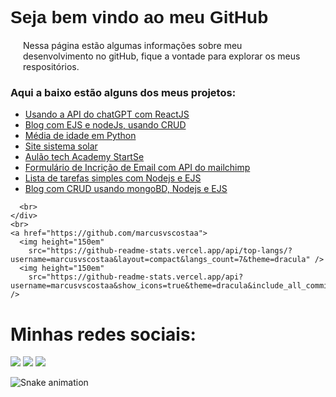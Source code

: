 <div>
    <h1 style="font-family: Arial, Helvetica, sans-serif;">Seja bem vindo ao meu GitHub</h1>
    <p style="margin:20px;">Nessa página estão algumas informações sobre meu desenvolvimento no gitHub,
      fique a vontade para explorar os meus respositórios.</p>
    <h3>Aqui a baixo estão alguns dos meus projetos:</h3>
    <ul>
      <li><a href="https://github.com/marcusvscostaa/test-ChatGPT">Usando a API do chatGPT com ReactJS</a></li>
      <li><a href="https://github.com/marcusvscostaa/blogJS">Blog com EJS e nodeJs, usando CRUD</a></li>
      <li><a href="https://github.com/marcusvscostaa/Media-de-Idade-Python.git">Média de idade em Python</a></li>
      <li><a href="https://github.com/marcusvscostaa/sistema-solar.git">Site sistema solar</a></li>
      <li><a href="https://github.com/marcusvscostaa/aulao_tech_academy.git">Aulão tech Academy StartSe</a></li>
      <li><a href="https://newsletter-singup-serve.onrender.com/">Formulário de Incrição de Email com API do mailchimp</a></li>
      <li><a href="https://listday.onrender.com/">Lista de tarefas simples com Nodejs e EJS</a></li>
      <li><a href="https://blog-v82n.onrender.com">Blog com CRUD usando mongoBD, Nodejs e EJS</a></li>
    </ul>
    <div>
    
      <br>
    </div>
    <br>
    <a href="https://github.com/marcusvscostaa">
      <img height="150em"
        src="https://github-readme-stats.vercel.app/api/top-langs/?username=marcusvscostaa&layout=compact&langs_count=7&theme=dracula" />
      <img height="150em"
        src="https://github-readme-stats.vercel.app/api?username=marcusvscostaa&show_icons=true&theme=dracula&include_all_commits=true&count_private=true" />
  </div>
  <div>
    <h1> Minhas redes sociais:</h1>
    <a href="https://instagram.com/marcusvs.c" target="_blank"><img
        src="https://img.shields.io/badge/-Instagram-%23E4405F?style=for-the-badge&logo=instagram&logoColor=white"
        target="_blank"></a>
    <a href="mailto:marcusvinicius2097@gmail.com"><img
        src="https://img.shields.io/badge/Gmail-D14836?style=for-the-badge&logo=gmail&logoColor=white"
        target="_blank"></a>
    <a href="https://www.linkedin.com/in/marcus-costa-5b740a127" target="_blank"><img
        src="https://img.shields.io/badge/-LinkedIn-%230077B5?style=for-the-badge&logo=linkedin&logoColor=white"
        target="_blank"></a>
  </div>

![Snake animation](https://github.com/marcusvscostaa/marcusvscostaa/blob/output/github-contribution-grid-snake.svg)


      
